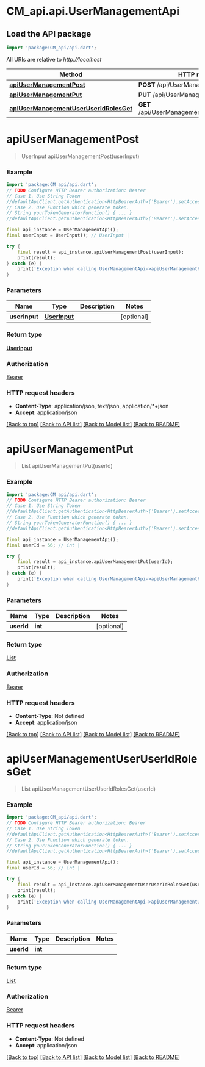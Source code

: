 # CM_api.api.UserManagementApi

## Load the API package
```dart
import 'package:CM_api/api.dart';
```

All URIs are relative to *http://localhost*

Method | HTTP request | Description
------------- | ------------- | -------------
[**apiUserManagementPost**](UserManagementApi.md#apiusermanagementpost) | **POST** /api/UserManagement | 
[**apiUserManagementPut**](UserManagementApi.md#apiusermanagementput) | **PUT** /api/UserManagement | 
[**apiUserManagementUserUserIdRolesGet**](UserManagementApi.md#apiusermanagementuseruseridrolesget) | **GET** /api/UserManagement/user/{userId}/roles | 


# **apiUserManagementPost**
> UserInput apiUserManagementPost(userInput)



### Example
```dart
import 'package:CM_api/api.dart';
// TODO Configure HTTP Bearer authorization: Bearer
// Case 1. Use String Token
//defaultApiClient.getAuthentication<HttpBearerAuth>('Bearer').setAccessToken('YOUR_ACCESS_TOKEN');
// Case 2. Use Function which generate token.
// String yourTokenGeneratorFunction() { ... }
//defaultApiClient.getAuthentication<HttpBearerAuth>('Bearer').setAccessToken(yourTokenGeneratorFunction);

final api_instance = UserManagementApi();
final userInput = UserInput(); // UserInput | 

try {
    final result = api_instance.apiUserManagementPost(userInput);
    print(result);
} catch (e) {
    print('Exception when calling UserManagementApi->apiUserManagementPost: $e\n');
}
```

### Parameters

Name | Type | Description  | Notes
------------- | ------------- | ------------- | -------------
 **userInput** | [**UserInput**](UserInput.md)|  | [optional] 

### Return type

[**UserInput**](UserInput.md)

### Authorization

[Bearer](../README.md#Bearer)

### HTTP request headers

 - **Content-Type**: application/json, text/json, application/*+json
 - **Accept**: application/json

[[Back to top]](#) [[Back to API list]](../README.md#documentation-for-api-endpoints) [[Back to Model list]](../README.md#documentation-for-models) [[Back to README]](../README.md)

# **apiUserManagementPut**
> List<RoleDto> apiUserManagementPut(userId)



### Example
```dart
import 'package:CM_api/api.dart';
// TODO Configure HTTP Bearer authorization: Bearer
// Case 1. Use String Token
//defaultApiClient.getAuthentication<HttpBearerAuth>('Bearer').setAccessToken('YOUR_ACCESS_TOKEN');
// Case 2. Use Function which generate token.
// String yourTokenGeneratorFunction() { ... }
//defaultApiClient.getAuthentication<HttpBearerAuth>('Bearer').setAccessToken(yourTokenGeneratorFunction);

final api_instance = UserManagementApi();
final userId = 56; // int | 

try {
    final result = api_instance.apiUserManagementPut(userId);
    print(result);
} catch (e) {
    print('Exception when calling UserManagementApi->apiUserManagementPut: $e\n');
}
```

### Parameters

Name | Type | Description  | Notes
------------- | ------------- | ------------- | -------------
 **userId** | **int**|  | [optional] 

### Return type

[**List<RoleDto>**](RoleDto.md)

### Authorization

[Bearer](../README.md#Bearer)

### HTTP request headers

 - **Content-Type**: Not defined
 - **Accept**: application/json

[[Back to top]](#) [[Back to API list]](../README.md#documentation-for-api-endpoints) [[Back to Model list]](../README.md#documentation-for-models) [[Back to README]](../README.md)

# **apiUserManagementUserUserIdRolesGet**
> List<RoleDto> apiUserManagementUserUserIdRolesGet(userId)



### Example
```dart
import 'package:CM_api/api.dart';
// TODO Configure HTTP Bearer authorization: Bearer
// Case 1. Use String Token
//defaultApiClient.getAuthentication<HttpBearerAuth>('Bearer').setAccessToken('YOUR_ACCESS_TOKEN');
// Case 2. Use Function which generate token.
// String yourTokenGeneratorFunction() { ... }
//defaultApiClient.getAuthentication<HttpBearerAuth>('Bearer').setAccessToken(yourTokenGeneratorFunction);

final api_instance = UserManagementApi();
final userId = 56; // int | 

try {
    final result = api_instance.apiUserManagementUserUserIdRolesGet(userId);
    print(result);
} catch (e) {
    print('Exception when calling UserManagementApi->apiUserManagementUserUserIdRolesGet: $e\n');
}
```

### Parameters

Name | Type | Description  | Notes
------------- | ------------- | ------------- | -------------
 **userId** | **int**|  | 

### Return type

[**List<RoleDto>**](RoleDto.md)

### Authorization

[Bearer](../README.md#Bearer)

### HTTP request headers

 - **Content-Type**: Not defined
 - **Accept**: application/json

[[Back to top]](#) [[Back to API list]](../README.md#documentation-for-api-endpoints) [[Back to Model list]](../README.md#documentation-for-models) [[Back to README]](../README.md)

